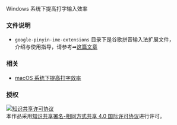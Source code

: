 Windows 系统下提高打字输入效率


### 文件说明

- `google-pinyin-ime-extensions` 目录下是谷歌拼音输入法扩展文件，  
介绍与使用指导，请参考➦[这篇文章](https://toulan.fun/handbook/google-piyin-ime-extention.html)


### 相关

- [macOS 系统下提高打字效率](https://github.com/NodeWee/Typing-faster-on-macOS)



### 授权
<a rel="license" href="http://creativecommons.org/licenses/by-sa/4.0/"><img alt="知识共享许可协议" style="border-width:0" src="https://i.creativecommons.org/l/by-sa/4.0/80x15.png" /></a><br />本作品采用<a rel="license" href="http://creativecommons.org/licenses/by-sa/4.0/">知识共享署名-相同方式共享 4.0 国际许可协议</a>进行许可。
